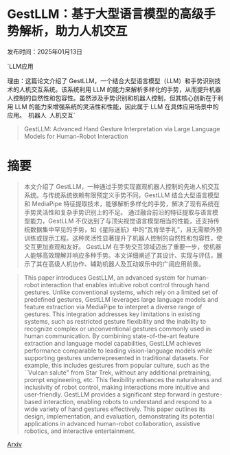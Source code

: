 # GestLLM：基于大型语言模型的高级手势解析，助力人机交互

发布时间：2025年01月13日

`LLM应用

理由：这篇论文介绍了 GestLLM，一个结合大型语言模型（LLM）和手势识别技术的人机交互系统。该系统利用 LLM 的能力来解析多样化的手势，从而提升机器人控制的自然性和包容性。虽然涉及手势识别和机器人控制，但其核心创新在于利用 LLM 的能力来增强系统的灵活性和性能，因此属于 LLM 在具体应用场景中的应用。` `机器人` `人机交互`

> GestLLM: Advanced Hand Gesture Interpretation via Large Language Models for Human-Robot Interaction

# 摘要

> 本文介绍了 GestLLM，一种通过手势实现直观机器人控制的先进人机交互系统。与传统系统依赖有限预定义手势不同，GestLLM 结合大型语言模型和 MediaPipe 特征提取技术，能够解析多样化的手势，解决了现有系统在手势灵活性和复杂手势识别上的不足。
    通过融合前沿的特征提取与语言模型能力，GestLLM 不仅达到了与顶尖视觉语言模型相当的性能，还支持传统数据集中罕见的手势，如《星际迷航》中的“瓦肯举手礼”，且无需额外预训练或提示工程。这种灵活性显著提升了机器人控制的自然性和包容性，使交互更加直观和友好。
    GestLLM 在手势交互领域迈出了重要一步，使机器人能够高效理解并响应多种手势。本文详细阐述了其设计、实现与评估，展示了其在高级人机协作、辅助机器人及互动娱乐中的广阔应用前景。

> This paper introduces GestLLM, an advanced system for human-robot interaction that enables intuitive robot control through hand gestures. Unlike conventional systems, which rely on a limited set of predefined gestures, GestLLM leverages large language models and feature extraction via MediaPipe to interpret a diverse range of gestures. This integration addresses key limitations in existing systems, such as restricted gesture flexibility and the inability to recognize complex or unconventional gestures commonly used in human communication.
  By combining state-of-the-art feature extraction and language model capabilities, GestLLM achieves performance comparable to leading vision-language models while supporting gestures underrepresented in traditional datasets. For example, this includes gestures from popular culture, such as the ``Vulcan salute" from Star Trek, without any additional pretraining, prompt engineering, etc. This flexibility enhances the naturalness and inclusivity of robot control, making interactions more intuitive and user-friendly.
  GestLLM provides a significant step forward in gesture-based interaction, enabling robots to understand and respond to a wide variety of hand gestures effectively. This paper outlines its design, implementation, and evaluation, demonstrating its potential applications in advanced human-robot collaboration, assistive robotics, and interactive entertainment.

[Arxiv](https://arxiv.org/abs/2501.07295)